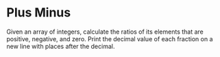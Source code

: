 # Plus Minus

Given an array of integers, calculate the ratios of its elements that are positive, negative, and zero. Print the decimal value of each fraction on a new line with  places after the decimal.